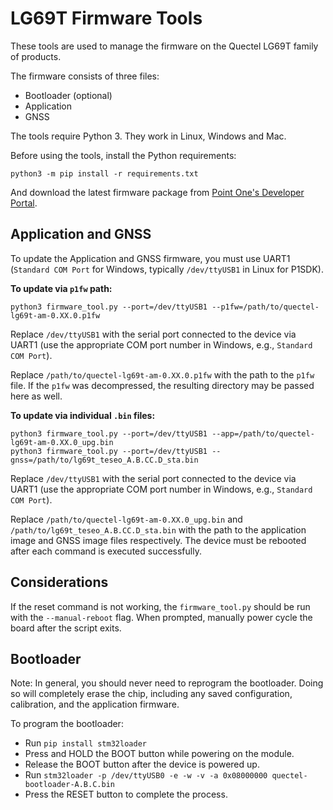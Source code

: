 # LG69T Firmware Tools
These tools are used to manage the firmware on the Quectel LG69T family of products.

The firmware consists of three files:
- Bootloader (optional)
- Application
- GNSS

The tools require Python 3. They work in Linux, Windows and Mac.

Before using the tools, install the Python requirements:

```
python3 -m pip install -r requirements.txt
```

And download the latest firmware package from [Point One's Developer Portal](https://pointonenav.com/docs/).

## Application and GNSS

To update the Application and GNSS firmware, you must use UART1 (`Standard COM Port` for Windows, typically `/dev/ttyUSB1` in Linux for P1SDK).

**To update via `p1fw` path:**

```
python3 firmware_tool.py --port=/dev/ttyUSB1 --p1fw=/path/to/quectel-lg69t-am-0.XX.0.p1fw
```

Replace `/dev/ttyUSB1` with the serial port connected to the device via UART1 (use the appropriate COM port number in Windows, e.g., `Standard COM Port`).

Replace `/path/to/quectel-lg69t-am-0.XX.0.p1fw` with the path to the `p1fw` file. If the `p1fw` was decompressed,
the resulting directory may be passed here as well.

**To update via individual `.bin` files:**

```
python3 firmware_tool.py --port=/dev/ttyUSB1 --app=/path/to/quectel-lg69t-am-0.XX.0_upg.bin
python3 firmware_tool.py --port=/dev/ttyUSB1 --gnss=/path/to/lg69t_teseo_A.B.CC.D_sta.bin
```

Replace `/dev/ttyUSB1` with the serial port connected to the device via UART1 (use the appropriate COM port number in Windows, e.g., `Standard COM Port`).

Replace `/path/to/quectel-lg69t-am-0.XX.0_upg.bin` and `/path/to/lg69t_teseo_A.B.CC.D_sta.bin` with the path to the application image and GNSS image files respectively. The device must be rebooted after each command is executed successfully.

## Considerations

If the reset command is not working, the `firmware_tool.py` should be run with the `--manual-reboot` flag. When prompted, manually power cycle the board after the script exits.

## Bootloader

Note: In general, you should never need to reprogram the bootloader. Doing so will completely erase the chip, including any saved configuration, calibration, and the application firmware.

To program the bootloader:
- Run `pip install stm32loader`
- Press and HOLD the BOOT button while powering on the module.
- Release the BOOT button after the device is powered up.
- Run `stm32loader -p /dev/ttyUSB0 -e -w -v -a 0x08000000 quectel-bootloader-A.B.C.bin`
- Press the RESET button to complete the process.

